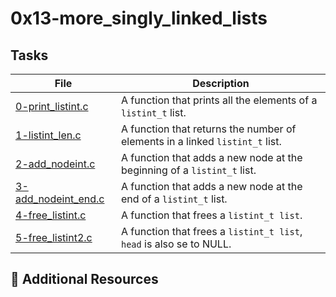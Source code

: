# 0x13-more_singly_linked_lists

## Tasks

File | Description
----- | ----------
[0-print_listint.c](./0-print_listint.c) | A function that prints all the elements of a `listint_t` list.
[1-listint_len.c](./1-listint_len.c)| A function that returns the number of elements in a linked `listint_t` list.
[2-add_nodeint.c](./2-add_nodeint.c) | A function that adds a new node at the beginning of a `listint_t` list.
[3-add_nodeint_end.c](./3-add_nodeint_end.c) | A function that adds a new node at the end of a `listint_t` list.
[4-free_listint.c](./4-free_listint.c) | A function that frees a `listint_t list`.
[5-free_listint2.c](./5-free_listint2.c) | A function that frees a `listint_t list`, `head` is also se to NULL.

## :camel: Additional Resources
